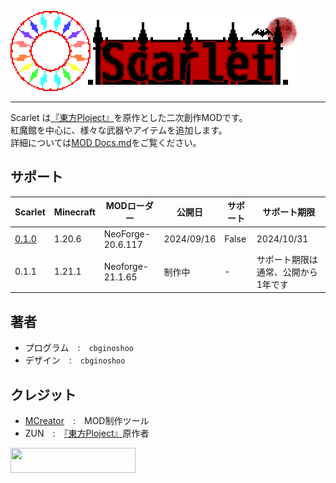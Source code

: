 [Touhou_Wiki]: https://ja.wikipedia.org/wiki/東方Project
![Scarlet Logo](/IMG/Scarlet%20Logo.png)  
___  
Scarlet は[『東方Ploject』][Touhou_Wiki]を原作とした二次創作MODです。  
紅魔館を中心に、様々な武器やアイテムを追加します。  
詳細については[MOD Docs.md](MOD%20Docs.md)をご覧ください。  
## サポート  
| Scarlet | Minecraft | MODローダー | 公開日 | サポート | サポート期限 |  
----|----|----|----|----|----  
| [0.1.0](/NeoForge-20.6.117/scarlet-0.1.0-neoforge-1.20.6.jar) | 1.20.6 | NeoForge-20.6.117 | 2024/09/16 | False | 2024/10/31 |  
| 0.1.1 | 1.21.1 | Neoforge-21.1.65 | 制作中 | - | サポート期限は通常、公開から1年です |  
## 著者  
- プログラム　:　`cbginoshoo`  
- デザイン　:　`cbginoshoo`  
## クレジット  
- [MCreator](https://mcreator.net/about)　:　MOD制作ツール  
- ZUN　:　[『東方Ploject』][Touhou_Wiki]原作者  
<a href="http://www16.big.or.jp/~zun/">
  <img src="http://www16.big.or.jp/~zun/image/banner.gif" width=200 height=40>
</a>
